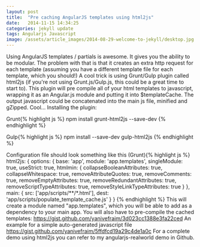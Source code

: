 ```yaml
---
layout: post
title:  "Pre caching AngularJS templates using html2js"
date:   2014-11-15 14:34:25
categories: jekyll update
tags: Angularjs Javascript
image: /assets/article_images/2014-08-29-welcome-to-jekyll/desktop.jpg
---
```

Using AngularJS templates / partials is awesome. It gives you the ability to be modular. The problem with that is that it creates an extra http request for each template (assuming you have a different template file for each template, which you should!) A cool trick is using Grunt/Gulp plugin called html2js (if you're not using Grunt.js/Gulp.js, this could be a great time to start to). This plugin will pre compile all of your html templates to javascript, wrapping it as an Angular.js module and putting it into $templateCache. The output javascript could be concatenated into the main js file, minified and gZipped. Cool... Installing the plugin: 

Grunt{% highlight js %}
npm install grunt-html2js --save-dev
{% endhighlight %}

Gulp{% highlight js %}
npm install --save-dev gulp-html2js
{% endhighlight %}


Configuration file should look something like this (Grunt){% highlight js %}
html2js: {
    options: {
        base: 'app',
        module: 'app.templates',
        singleModule: true,
        useStrict: true,
        htmlmin: {
            collapseBooleanAttributes: true,
            collapseWhitespace: true,
            removeAttributeQuotes: true,
            removeComments: true,
            removeEmptyAttributes: true,
            removeRedundantAttributes: true,
            removeScriptTypeAttributes: true,
            removeStyleLinkTypeAttributes: true
        }
    },
    main: {
        src: ['app/scripts/**/*.html'],
        dest: 'app/scripts/populate_template_cache.js'
    }
}
{% endhighlight %}
This will create a module named "app.templates", which you will be able to add as a dependency to your main app. You will also have to pre-compile the cached templates: 
https://gist.github.com/yanivefraim/3d023cc1388e3fa22ced 
An example for a simple auto-generated javascript file https://gist.github.com/yanivefraim/5ffdfcd19a29c4de1a0c For a complete demo using html2js you can refer to my angularjs-realworld demo in Github.


[jekyll]:      http://jekyllrb.com
[jekyll-gh]:   https://github.com/jekyll/jekyll
[jekyll-help]: https://github.com/jekyll/jekyll-help
